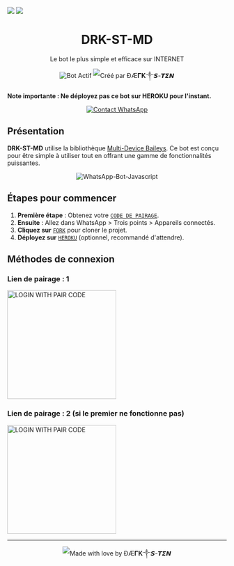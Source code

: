 <a><img src='https://i.imgur.com/LyHic3i.gif'/></a>
<a><img src='https://i.imgur.com/LyHic3i.gif'/></a>

<h1 align="center">DRK-ST-MD</h1>
<p align="center">Le bot le plus simple et efficace sur INTERNET</p>

<p align="center">
  <img src="https://img.shields.io/badge/BOT-ACTIF-green?style=for-the-badge&logo=whatsapp&logoColor=white" alt="Bot Actif">
  <img src="https://img.shields.io/badge/CREATED%20BY-🌹⃟⃢👑 ĐÆ𝚪𝐊༒𝙎-𝙏𝞢𝞜🌹⃟⃢👑-blue?style=for-the-badge" alt="Créé par ĐÆ𝚪𝐊༒𝙎-𝙏𝞢𝞜">
</p>

<strong>Note importante : Ne déployez pas ce bot sur HEROKU pour l'instant.</strong>

<p align="center">
  <a href="https://wa.me/50931461936?text=Hey%20ĐÆ𝚪𝐊༒𝙎-𝙏𝞢𝞜" target="_blank">
    <img alt="Contact WhatsApp" src="https://img.shields.io/badge/Whatsapp-25D366?style=for-the-badge&logo=whatsapp&logoColor=white" />
  </a>
</p>

## Présentation

**DRK-ST-MD** utilise la bibliothèque [Multi-Device Baileys](https://github.com/adiwajshing/Baileys). Ce bot est conçu pour être simple à utiliser tout en offrant une gamme de fonctionnalités puissantes.

<p align="center">
  <img title="WhatsApp-Bot-Javascript" src="https://img.shields.io/badge/Javascript-363303?style=for-the-badge&logo=javascript&logoColor=c6c631"></img>
</p>

## Étapes pour commencer

1. **Première étape** : Obtenez votre [`CODE DE PAIRAGE`](https://byte-session.vercel.app/).
2. **Ensuite** : Allez dans WhatsApp > Trois points > Appareils connectés.
3. **Cliquez sur** [`FORK`](https://github.com/HyHamza/BYTE-MD/fork) pour cloner le projet.
4. **Déployez sur** [`HEROKU`](https://dashboard.heroku.com/new?template=https://github.com/HyHamza/BYTE-MD) (optionnel, recommandé d'attendre).

## Méthodes de connexion

### Lien de pairage : 1

<a href="https://byte-session.vercel.app/"><img src="https://img.shields.io/badge/LOGIN%20WITH-PAIR%20CODE-red" alt="LOGIN WITH PAIR CODE" width="250"></a>

### Lien de pairage : 2 (si le premier ne fonctionne pas)

<a href="https://byte-session-2.vercel.app/"><img src="https://img.shields.io/badge/LOGIN%20WITH-PAIR%20CODE2-red" alt="LOGIN WITH PAIR CODE" width="250"></a>

---

<p align="center">
  <img src="https://img.shields.io/badge/MADE%20WITH-❤️%20BY%20ĐÆ𝚪𝐊༒𝙎-𝙏𝞢𝞜-blue?style=for-the-badge" alt="Made with love by ĐÆ𝚪𝐊༒𝙎-𝙏𝞢𝞜">
</p>
